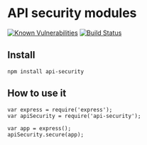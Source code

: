# API security modules

[![Known Vulnerabilities](https://snyk.io/test/github/daniel78uk/api-security/badge.svg)](https://snyk.io/test/github/daniel78uk/api-security)
[![Build Status](https://travis-ci.org/daniel78uk/api-security.svg?branch=master)](https://travis-ci.org/daniel78uk/api-security)

## Install

```
npm install api-security
```

## How to use it


```
var express = require('express');
var apiSecurity = require('api-security');

var app = express();
apiSecurity.secure(app);

```
